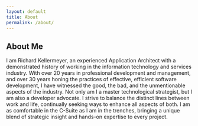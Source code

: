 ```yaml
---
layout: default
title: About
permalink: /about/
---
```

## About Me
I am Richard Kellermeyer, an experienced Application Architect with a demonstrated history of working in the information technology and services industry. With over 20 years in professional development and management, and over 30 years honing the practices of effective, efficient software development, I have witnessed the good, the bad, and the unmentionable aspects of the industry.
Not only am I a master technological strategist, but I am also a developer advocate. I strive to balance the distinct lines between work and life, continually seeking ways to enhance all aspects of both. I am as comfortable in the C-Suite as I am in the trenches, bringing a unique blend of strategic insight and hands-on expertise to every project.
